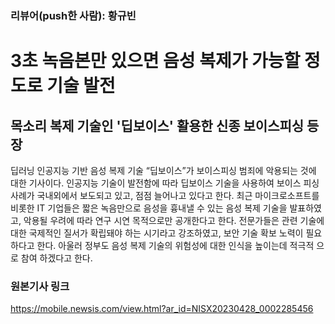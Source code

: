 ### 리뷰어(push한 사람): 황규빈


# 3초 녹음본만 있으면 음성 복제가 가능할 정도로 기술 발전


## 목소리 복제 기술인 '딥보이스' 활용한 신종 보이스피싱 등장


딥러닝 인공지능 기반 음성 복제 기술 “딥보이스”가 보이스피싱 범죄에 악용되는 것에 대한 기사이다.
인공지능 기술이 발전함에 따라 딥보이스 기술을  사용하여 보이스 피싱 사례가 국내외에서 보도되고 있고, 점점 늘어나고 있다고 한다.
최근 마이크로소프트를 비롯한 IT 기업들은 짧은 녹음만으로 음성을 흉내낼 수 있는 음성 복제 기술을 발표하였고, 악용될 우려에 따라 연구 시연 목적으로만 공개한다고 한다.
전문가들은 관련 기술에 대한 국제적인 질서가 확립돼야 하는 시기라고 강조하였고, 보안 기술 확보 노력이 필요하다고 한다.
아울러 정부도 음성 복제 기술의 위험성에 대한 인식을 높이는데 적극적 으로 참여 하겠다고 한다.

### 원본기사 링크
https://mobile.newsis.com/view.html?ar_id=NISX20230428_0002285456
